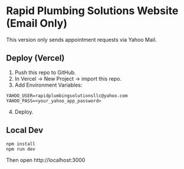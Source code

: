 # Rapid Plumbing Solutions Website (Email Only)

This version only sends appointment requests via Yahoo Mail.

## Deploy (Vercel)
1. Push this repo to GitHub.
2. In Vercel → New Project → import this repo.
3. Add Environment Variables:
```
YAHOO_USER=rapidplumbingsolutionsllc@yahoo.com
YAHOO_PASS=<your_yahoo_app_password>
```
4. Deploy.

## Local Dev
```
npm install
npm run dev
```
Then open http://localhost:3000
